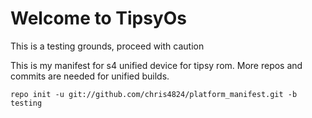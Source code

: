 Welcome to TipsyOs
===================

This is a testing grounds, proceed with caution

This is my manifest for s4 unified device for tipsy rom.
More repos and commits are needed for unified builds. 

	repo init -u git://github.com/chris4824/platform_manifest.git -b testing
